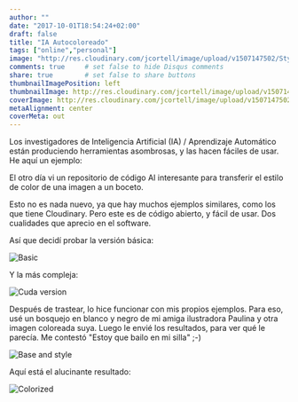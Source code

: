 ```yaml
---
author: ""
date: "2017-10-01T18:54:24+02:00"
draft: false
title: "IA Autocoloreado"
tags: ["online","personal"]
image: "http://res.cloudinary.com/jcortell/image/upload/v1507147502/Style2Paint_c0kija.png"
comments: true     # set false to hide Disqus comments
share: true        # set false to share buttons
thumbnailImagePosition: left
thumbnailImage: http://res.cloudinary.com/jcortell/image/upload/v1507147502/Style2Paint_c0kija.png
coverImage: http://res.cloudinary.com/jcortell/image/upload/v1507147502/Style2Paint_c0kija.png
metaAlignment: center
coverMeta: out
---
```


Los investigadores de Inteligencia Artificial (IA) / Aprendizaje Automático están produciendo herramientas asombrosas, y las hacen fáciles de usar. He aquí un ejemplo:

<!--more-->

El otro día vi un repositorio de código AI interesante para transferir el estilo de color de una imagen a un boceto.

Esto no es nada nuevo, ya que hay muchos ejemplos similares, como los que tiene Cloudinary. Pero este es de código abierto, y fácil de usar. Dos cualidades que aprecio en el software.

Así que decidí probar la versión básica:

![Basic](http://res.cloudinary.com/jcortell/image/upload/v1507152307/CPUserver_python_3_nhlj93.png "Simplified pseudo code") 

Y la más compleja:

![Cuda version](http://res.cloudinary.com/jcortell/image/upload/v1507152307/GPU_Cuda_python_3-6_m2klcn.png  "Simplified pseudo code with Cuda")

Después de trastear, lo hice funcionar con mis propios ejemplos. Para eso, usé un bosquejo en blanco y negro de mi amiga ilustradora Paulina y otra imagen coloreada suya. Luego le envié los resultados, para ver qué le parecía. Me contestó "Estoy que bailo en mi silla" ;-)

![Base and style](http://res.cloudinary.com/jcortell/image/upload/v1507147502/Style2Paint_c0kija.png) 

Aquí está el alucinante resultado:

![Colorized](http://res.cloudinary.com/jcortell/image/upload/v1507147501/colorized_t2vhwn.jpg) 